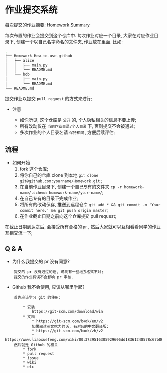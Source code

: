 # 作业提交系统

每次提交的作业摘要: [Homework Summary](https://github.com/zmhab/Homework/blob/master/Homework%20Summary.md)

每次布置的作业会提交到这个仓库中.
每次作业对应一个目录, 大家在对应作业目录下, 创建一个以自己名字命名的文件夹, 作业放在里面.
比如:
```bash
.
├── Homework-How-to-use-github
│   ├── alice
│   │   ├── main.py
│   │   └── README.md
│   └── bob
│       ├── main.py
│       └── README.md
└── README.md
```
提交作业以提交 `pull request` 的方式来进行;

* 注意
    
    * 如你所见, 这个仓库是 `公开` 的, 个人隐私相关的信息不要上传;
    * 所有改动仅在 `当前作业目录/个人目录` 下, 否则提交不会被通过;
    * 多次作业的个人目录名请 `保持相同` , 方便后续评估;

## 流程
* 如何开始
    1. fork 这个仓库;
    2. 将你自己的仓库 clone 到本地 
    `git clone git@github.com:yourname/Homework.git` ;
    3. 在当前作业目录下, 创建一个自己专有的文件夹
    `cp -r homework-name/.schema homework-name/your-name/`;
    4. 在自己专有的目录下完成作业;
    5. 将所有的改动保存, 推送到远程仓库
    `git add * && git commit -m 'Your commit here.' && git push origin master`;
    6. 在作业截止日期之前向这个仓库提交 pull request;

在截止日期到达之后, 会接受所有合格的 pr , 然后大家就可以互相看看同学的作业互相交流一下;

## Q & A
* 为什么我提交的 pr 没有同意?
```
    提交的 pr 没有通过的话, 说明有一些地方格式不对;
    提交的作业有误不会影响 pr 审核.
```
* Github 我不会使用, 应该从哪里学起?
```
    首先应该学习 git 的使用:

        * 安装
            https://git-scm.com/download/win
        * 文档
            * https://git-scm.com/book/en/v2
            如果阅读英文吃力的话, 有对应的中文翻译版:
            * https://git-scm.com/book/zh/v2
            * https://www.liaoxuefeng.com/wiki/0013739516305929606dd18361248578c67b8067c8c017b000
    然后就是 Github 的相关
        * fork
        * pull request
        * issue
        * wiki
        * etc
```